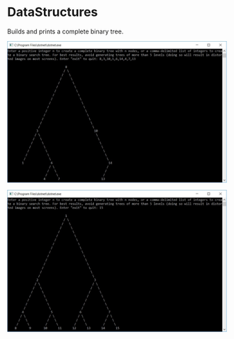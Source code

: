 # DataStructures

Builds and prints a complete binary tree.

![demo1](/DataStructures.Test/DataStructures.Test.EndToEnd/demo_search.jpg?raw=true "Binary Search Tree Demo")

![demo2](/DataStructures.Test/DataStructures.Test.EndToEnd/demo_complete.jpg?raw=true "Complete Binary Tree Demo")